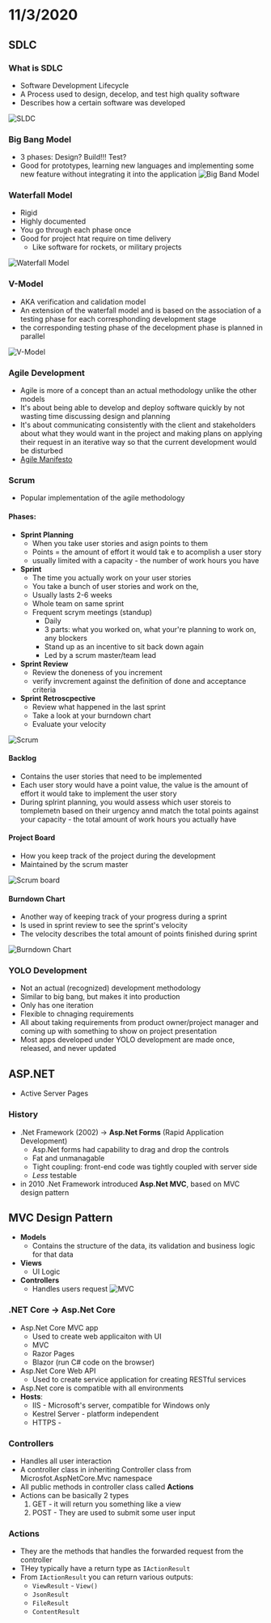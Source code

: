 # 11/3/2020
## SDLC
### What is SDLC
- Software Development Lifecycle
- A Process used to design, decelop, and test high quality software
- Describes how a certain software was developed

![SLDC](./images/sdlc_stages.jpg)

### Big Bang Model
- 3 phases: Design? Build!!! Test?
- Good for prototypes, learning new languages and implementing some new feature without integrating it into the application
![Big Band Model](./images/bigbangmodel.png)

### Waterfall Model
- Rigid
- Highly documented
- You go through each phase once
- Good for project htat require on time delivery
	- Like software for rockets, or military projects

![Waterfall Model](./images/Waterfall_model.png)

### V-Model
- AKA verification and calidation model
- An extension of the waterfall model and is based on the association of a testing phase for each corresphonding development stage
- the corresponding testing phase of the decelopment phase is planned in parallel

![V-Model](./images/V-Model.png)

### Agile Development
- Agile is more of a concept than an actual methodology unlike the other models
- It's about being able to develop and deploy software quickly by not wasting time discussing design and planning
- It's about communicating consistently with the client and stakeholders about what they would want in the project and making plans on applying their request in an iterative way so that the current development would be disturbed
- [Agile Manifesto](https://agilemanifesto.org/)

### Scrum
- Popular implementation of the agile methodology

#### Phases:
- **Sprint Planning**
	- When you take user stories and asign points to them
	- Points = the amount of effort it would tak e to acomplish a user story
	- usually limited with a capacity - the number of work hours you have
- **Sprint**
	- The time you actually work on your user stories
	- You take a bunch of user stories and work on the,
	- Usually lasts 2-6 weeks
	- Whole team on same sprint
	- Frequent scrym meetings (standup)
		- Daily
		- 3 parts: what you worked on, what your're planning to work on, any blockers
		- Stand up as an incentive to sit back down again
		- Led by a scrum master/team lead
- **Sprint Review**
	- Review the doneness of you increment
	- verify invcrement against the definition of done and acceptance criteria
- **Sprint Retroscpective**
	- Review what happened in the last sprint
	- Take a look at your burndown chart
	- Evaluate your velocity

![Scrum](./images/scrum.png)

#### Backlog
- Contains the user stories that need to be implemented
- Each user story would have a point value, the value is the amount of effort it would take to implement the user story
- During splrint planning, you would assess which user storeis to tomplemetn based on their urgency annd match the total points against your capacity - the total amount of work hours you actually have

#### Project Board
- How you keep track of the project during the development
- Maintained by the scrum master

![Scrum board](./images/scrumboard.png)

#### Burndown Chart
- Another way of keeping track of your progress during a sprint
- Is used in sprint review to see the sprint's velocity
- The velocity describes the total amount of points finished during sprint

![Burndown Chart](./images/burndown.png)

### YOLO Development
- Not an actual (recognized) development methodology
- Similar to big bang, but makes it into production
- Only has one iteration
- Flexible to chnaging requirements
- All about taking requirements from product owner/project manager and coming up with something to show on project presentation
- Most apps developed under YOLO development are made once, released, and never updated

## ASP.NET
- Active Server Pages

### History 
- .Net Framework (2002) -> **Asp.Net Forms** (Rapid Application Development)
	- Asp.Net forms had capability to drag and drop the controls
	- Fat and unmanagable
	- Tight coupling: front-end code was tightly coupled with server side
	- *Less* testable
- in 2010 .Net Framework introduced **Asp.Net MVC**, based on MVC design pattern

## MVC Design Pattern
- **Models**
	- Contains the structure of the data, its validation and business logic for that data
- **Views** 
	- UI Logic
- **Controllers**
	- Handles users request
![MVC](./images/MVC.png)

### .NET Core -> Asp.Net Core
- Asp.Net Core MVC app
	- Used to create web applicaiton with UI
	- MVC
	- Razor Pages
	- Blazor (run C# code on the browser)
- Asp.Net Core Web API
	- Used to create service application for creating RESTful services
- Asp.Net core is compatible with all environments
- **Hosts**: 
	- IIS - Microsoft's server, compatible for Windows only
	- Kestrel Server - platform independent
	- HTTPS -

### Controllers
- Handles all user interaction
- A controller class in inheriting Controller class from Microsfot.AspNetCore.Mvc namespace
- All public methods in controller class called **Actions**
- Actions can be basically 2 types
	1. GET - it will return you something like a view
	2. POST - They are used to submit some user input

### Actions
- They are the methods that handles the forwarded request from the controller
- THey typically have a return type as `IActionResult` 
- From `IActionResult` you can return various outputs:
	- `ViewResult` - `View()`
	- `JsonResult`
	- `FileResult`
	- `ContentResult`

